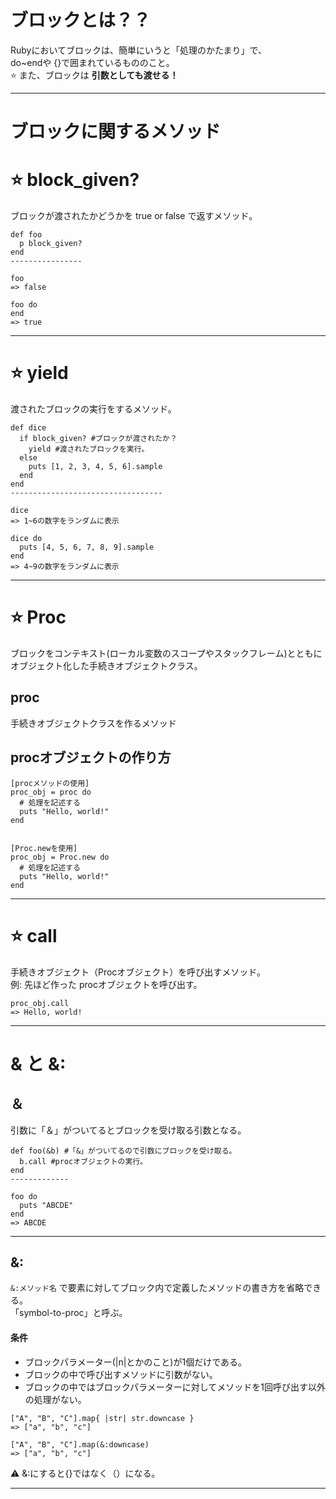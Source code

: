 # ブロックとは？？
Rubyにおいてブロックは、簡単にいうと「処理のかたまり」で、    
do~endや {}で囲まれているもののこと。    
⭐️ また、ブロックは **引数としても渡せる！**
***

# ブロックに関するメソッド
# ⭐️ block_given?
ブロックが渡されたかどうかを true or false で返すメソッド。
~~~
def foo
  p block_given?
end
----------------

foo
=> false

foo do
end
=> true
~~~
***

# ⭐️ yield
渡されたブロックの実行をするメソッド。
~~~
def dice
  if block_given? #ブロックが渡されたか？
    yield #渡されたブロックを実行。
  else
    puts [1, 2, 3, 4, 5, 6].sample
  end
end
----------------------------------

dice
=> 1~6の数字をランダムに表示

dice do
  puts [4, 5, 6, 7, 8, 9].sample
end
=> 4~9の数字をランダムに表示
~~~
***

# ⭐️ Proc
ブロックをコンテキスト(ローカル変数のスコープやスタックフレーム)とともにオブジェクト化した手続きオブジェクトクラス。

## proc
手続きオブジェクトクラスを作るメソッド

## procオブジェクトの作り方
~~~
[procメソッドの使用]
proc_obj = proc do
  # 処理を記述する
  puts "Hello, world!"
end


[Proc.newを使用]
proc_obj = Proc.new do
  # 処理を記述する
  puts "Hello, world!"
end
~~~
***

# ⭐️ call
手続きオブジェクト（Procオブジェクト）を呼び出すメソッド。    
例: 先ほど作った procオブジェクトを呼び出す。
~~~
proc_obj.call
=> Hello, world!
~~~
***

# & と &:
## ＆
引数に「＆」がついてるとブロックを受け取る引数となる。
~~~
def foo(&b) #「&」がついてるので引数にブロックを受け取る。
  b.call #procオブジェクトの実行。
end
-------------

foo do
  puts "ABCDE"
end
=> ABCDE
~~~
***

## &:
`&:メソッド名` で要素に対してブロック内で定義したメソッドの書き方を省略できる。    
「symbol-to-proc」と呼ぶ。

#### 条件
- ブロックパラメーター(|n|とかのこと)が1個だけである。
- ブロックの中で呼び出すメソッドに引数がない。
- ブロックの中ではブロックパラメーターに対してメソッドを1回呼び出す以外の処理がない。
~~~
["A", "B", "C"].map{ |str| str.downcase }
=> ["a", "b", "c"]

["A", "B", "C"].map(&:downcase)
=> ["a", "b", "c"]
~~~
⚠️ &:にすると{}ではなく（）になる。
***
